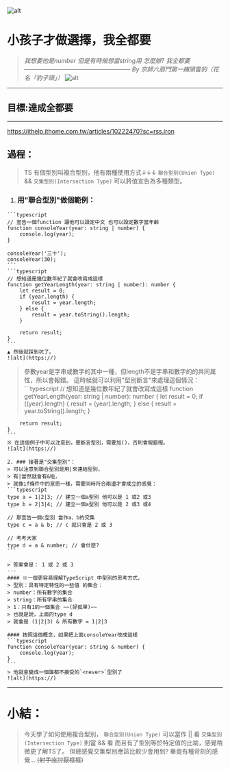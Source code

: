 ![alt](https://)

# 小孩子才做選擇，我全都要
> *我想要他是number*
> *但是有時候想當string用*
> *怎麼辦?*
> *我全都要*
> *───────────────────────── By 京師六扇門第一捕頭雷豹（花名「豹子頭」）*
![alt](https://)

---

## 目標:達成全都要
---
https://ithelp.ithome.com.tw/articles/10222470?sc=rss.iron
## 過程：
   > TS 有個型別叫複合型別，他有兩種使用方式↓↓↓
   > `聯合型別(Union Type)` && `交集型別(Intersection Type)`
   > 可以將值宣告為多種類型。
   1. ### 用"聯合型別"做個範例：
    ```typescript
    // 宣告一個function 讓他可以設定中文 也可以設定數字當年齡
    function consoleYear(year: string | number) {
        console.log(year);
    }

    consoleYear('三十');
    consoleYear(30);
    ```
    ```typescript
    // 想知道是幾位數年紀了就會改寫成這樣
    function getYearLength(year: string | number): number {
        let result = 0;
        if (year.length) {
            result = year.length;
        } else {
            result = year.toString().length;
        }

        return result;
    }
    ```
    ▲ 然後就踩到坑了。
    ![alt](https://)

   > 參數year是字串或數字的其中一種，但length不是字串和數字的的共同属性，所以會報錯。
   > 這時候就可以利用"型別斷言"來處理這個情況：
    ```typescript
    // 想知道是幾位數年紀了就會改寫成這樣
    function getYearLength(year: string | number): number {
        let result = 0;
        if ((<string>year).length) {
            result = (<string>year).length;
        } else {
            result = year.toString().length;
        }

        return result;
    }
    ```
    ※ 在這個例子中可以注意到，要斷言型別，需要加()，否則會報錯喔。
    ![alt](https://)

    2. ### 接著是"交集型別"：
    > 可以注意到聯合型別是用|來連結型別，
    > 有|當然就會有&啦，
    > 就像if條件中的意思一樣，需要同時符合兩邊才會成立的感覺：
    ```typescript
    type a = 1|2|3; // 建立一個a型別 他可以是 1 或2 或3
    type b = 2|3|4; // 建立一個a型別 他可以是 2 或3 或4

    // 那宣告一個c型別 當作a、b的交集
    type c = a & b; // c 就只會是 2 或 3

    // 考考大家
    type d = a & number; // 會什麼?
    ```

    > 答案會是： 1 或 2 或 3
    ---
    #### ※一個更容易理解TypeScript 中型別的思考方式，
    > 型別：具有特定特性的一些值 的集合：
    > number：所有數字的集合
    > string：所有字串的集合
    > 1：只有1的一個集合 ~~(好孤單)~~
    > 也就是說，上面的type d
    > 就會是 (1|2|3) & 所有數字 = 1|2|3

    #### 按照這個概念，如果把上面consoleYear改成這樣
    ```typescript
    function consoleYear(year: string & number) {
        console.log(year);
    }
    ```
    > 他就會變成一個誰都不接受的`<never>`型別了
    ![alt](https://)
---
# 小結：
   > 今天學了如何使用複合型別，
   > `聯合型別(Union Type)` 可以當作 || 看
   > `交集型別(Intersection Type)` 則當 && 看
   > 而且有了型別等於特定值的比喻，感覺稍微更了解TS了。
   > 但總感覺交集型別應該比較少會用到?
   > 畢竟有種苛刻的感覺... ~~(射手座討厭框框)~~

